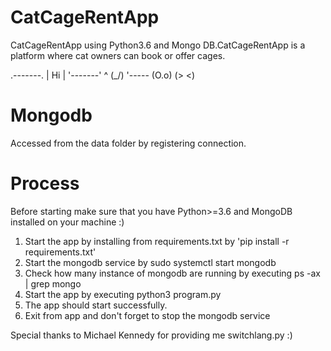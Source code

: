 # CatCageRentApp
CatCageRentApp using Python3.6 and Mongo DB.CatCageRentApp is a platform where cat owners can book or offer cages.

  .-------.
  |  Hi   |
  '-------'
      ^      (\_/)
      '----- (O.o)
             (> <)
             

# Mongodb

Accessed from the data folder by registering connection.

# Process

Before starting make sure that you have Python>=3.6 and MongoDB installed on your machine :)

1. Start the app by installing from requirements.txt by 'pip install -r requirements.txt'
2. Start the mongodb service by sudo systemctl start mongodb
3. Check how many instance of mongodb are running by executing ps -ax | grep mongo
4. Start the app by executing python3 program.py
5. The app should start successfully.
6. Exit from app and don't forget to stop the mongodb service

Special thanks to Michael Kennedy for providing me switchlang.py :)
